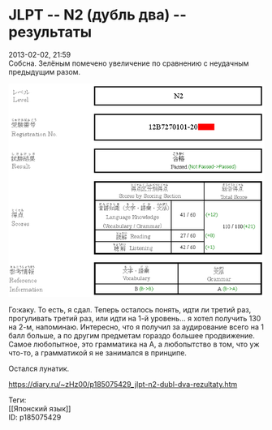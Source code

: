 JLPT -- N2 (дубль два) -- результаты
=====================================

   
 2013-02-02, 21:59   
  Собсна. Зелёным помечено увеличение по сравнению с неудачным предыдущим разом.   
   
  ![](pics/2444afd617ed.png)    
   
 Го:каку. То есть, я сдал. Теперь осталось понять, идти ли третий раз, прогуливать третий раз, или идти на 1-й уровень... я хотел получить 130 на 2-м, напоминаю. Интересно, что я получил за аудирование всего на 1 балл больше, а по другим предметам гораздо большее продвижение. Самое любопытное, это грамматика на A, а любопытство в том, что уж что-то, а грамматикой я не занимался в принципе.   
   
 Остался лунатик.   
    
 <https://diary.ru/~zHz00/p185075429_jlpt-n2-dubl-dva-rezultaty.htm>   
   
 Теги:   
 [[Японский язык]]   
 ID: p185075429